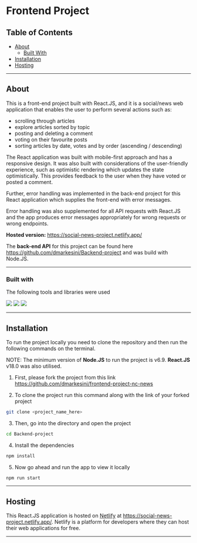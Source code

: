 # Frontend Project

## Table of Contents

- [About](#about)
  - [Built With](#built-with)
- [Installation](#installation)
- [Hosting](#hosting)

---

## About

This is a front-end project built with React.JS, and it is a social/news web application that enables the user to perform several actions such as:

- scrolling through articles
- explore articles sorted by topic
- posting and deleting a comment
- voting on their favourite posts
- sorting articles by date, votes and by order (ascending / descending)


The React application was built with mobile-first approach and has a responsive design. It was also built with considerations of the user-friendly experience, such as optimistic rendering which updates the state optimistically. This provides feedback to the user when they have voted or posted a comment.


Further, error handling was implemented in the back-end project for this React application which supplies the front-end with error messages.

Error handling was also supplemented for all API requests with React.JS and the app produces error messages appropriately for wrong requests or wrong endpoints.


**Hosted version:** https://social-news-project.netlify.app/

The **back-end API** for this project can be found here https://github.com/dmarkesini/Backend-project and was build with Node.JS.

---

### Built with

The following tools and libraries were used

[<img src="https://img.shields.io/badge/-React.js-purple">](https://reactjs.org//) [<img src="https://img.shields.io/badge/-Axios-orange">](https://axios-http.com/docs/intro) [<img src="https://img.shields.io/badge/-React Bootstrap-blue">](https://react-bootstrap.github.io/)

---

## Installation

To run the project locally you need to clone the repository and then run the following commands on the terminal.

NOTE: The minimum version of **Node.JS** to run the project is v6.9. **React.JS** v18.0 was also utilised.

1. First, please fork the project from this link https://github.com/dmarkesini/frontend-project-nc-news

2. To clone the project run this command along with the link of your forked project

```sh
git clone <project_name_here>
```

3. Then, go into the directory and open the project

```sh
cd Backend-project
```

4. Install the dependencies

```sh
npm install
```

5. Now go ahead and run the app to view it locally

```sh
npm run start
```

---

## Hosting

This React.JS application is hosted on [Netlify](https://www.netlify.com/) at https://social-news-project.netlify.app/.
Netlify is a platform for developers where they can host their web applications for free.

---
